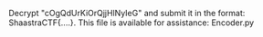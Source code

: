 Decrypt "cOgQdUrKiOrQjjHlNyIeG" and submit it in the format: ShaastraCTF{....}. This file is available for assistance: Encoder.py
